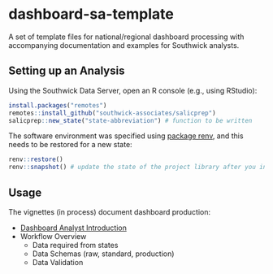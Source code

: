 # dashboard-sa-template

A set of template files for national/regional dashboard processing with accompanying documentation and examples for Southwick analysts.

## Setting up an Analysis

Using the Southwick Data Server, open an R console (e.g., using RStudio):

```r
install.packages("remotes")
remotes::install_github("southwick-associates/salicprep")
salicprep::new_state("state-abbreviation") # function to be written
```

The software environment was specified using [package renv](https://rstudio.github.io/renv/index.html), and this needs to be restored for a new state:

```r
renv::restore()
renv::snapshot() # update the state of the project library after you install new packages
```

## Usage

The vignettes (in process) document dashboard production:

- [Dashboard Analyst Introduction](github_vignettes/dashboard-overview.md)
- Workflow Overview
    + Data required from states
    + Data Schemas (raw, standard, production)
    + Data Validation
